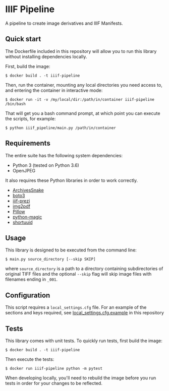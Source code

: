 # IIIF Pipeline
A pipeline to create image derivatives and IIIF Manifests.

## Quick start

The Dockerfile included in this repository will allow you to run this library without installing dependencies locally.

First, build the image:

    $ docker build . -t iiif-pipeline

Then, run the container, mounting any local directories you need access to, and entering the container in interactive mode:

    $ docker run -it -v /my/local/dir:/path/in/container iiif-pipeline /bin/bash

That will get you a bash command prompt, at which point you can execute the scripts, for example:

    $ python iiif_pipeline/main.py /path/in/container


## Requirements

The entire suite has the following system dependencies:
- Python 3 (tested on Python 3.6)
- OpenJPEG

It also requires these Python libraries in order to work correctly.
- [ArchivesSnake](https://pypi.org/project/ArchivesSnake/)
- [boto3](https://pypi.org/project/boto3/)
- [iiif-prezi](https://pypi.org/project/iiif-prezi/)
- [img2pdf](https://pypi.org/project/img2pdf/)
- [Pillow](https://pypi.org/project/Pillow/)
- [python-magic](https://pypi.org/project/python-magic/)
- [shortuuid](https://pypi.org/project/shortuuid/)


## Usage

This library is designed to be executed from the command line:

    $ main.py source_directory [--skip SKIP]

where `source_directory` is a path to a directory containing subdirectories of
original TIFF files and the optional `--skip` flag will skip image files with
filenames ending in `_001`.


## Configuration

This script requires a `local_settings.cfg` file. For an example of the sections
and keys required, see [local_settings.cfg.example](local_settings.cfg.example) in this repository


## Tests

This library comes with unit tests. To quickly run tests, first build the image:

    $ docker build . -t iiif-pipeline

Then execute the tests:

    $ docker run iiif-pipeline python -m pytest

When developing locally, you'll need to rebuild the image before you run tests
in order for your changes to be reflected.
